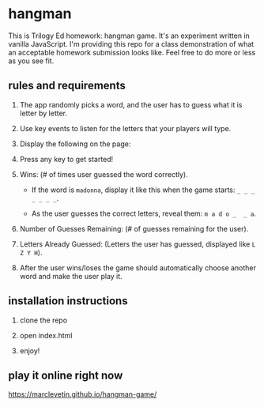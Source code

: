 # hangman
This is Trilogy Ed homework: hangman game.  It's an experiment written in vanilla JavaScript.  I'm providing this repo for a class demonstration of what an acceptable homework submission looks like.  Feel free to do more or less as you see fit.

## rules and requirements
1. The app randomly picks a word, and the user has to guess what it is letter by letter.

2. Use key events to listen for the letters that your players will type.

3. Display the following on the page:

4. Press any key to get started!

5. Wins: (# of times user guessed the word correctly).

   * If the word is `madonna`, display it like this when the game starts: `_ _ _ _ _ _ _`.

   * As the user guesses the correct letters, reveal them: `m a d o _  _ a`.

6. Number of Guesses Remaining: (# of guesses remaining for the user).

7. Letters Already Guessed: (Letters the user has guessed, displayed like `L Z Y H`).

8. After the user wins/loses the game should automatically choose another word and make the user play it.

## installation instructions
1.  clone the repo

2.  open index.html

3.  enjoy!

## play it online right now
https://marclevetin.github.io/hangman-game/
